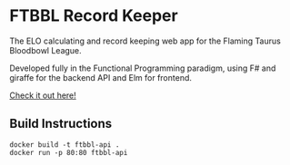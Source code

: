 # FTBBL Record Keeper
The ELO calculating and record keeping web app for the Flaming Taurus Bloodbowl League.

Developed fully in the Functional Programming paradigm, using F# and giraffe for the backend API and Elm for frontend.


[Check it out here!](https://ftbbl-elo.github.io/)


## Build Instructions
```
docker build -t ftbbl-api .
docker run -p 80:80 ftbbl-api
```